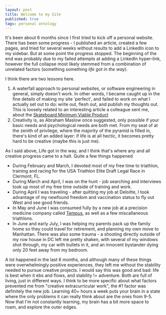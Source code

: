 ```yaml
---
layout: post
title: Welcome to my Site
published: true
tags: personal ontology
---
```


It's been about 6 months since I first tried to kick off a personal website. There has been some progress - I published an article, created a few pages, and tried for several weeks without results to add a LinkedIn icon to my sidebar. But at some point the progress stopped. The beginning of the end was probably due to my failed attempts at adding a LinkedIn hyper-link, however the full collapse most likely stemmed from a combination of unrelated factors (something something *life got in the way*). 

I think there are two lessons here. 

1. A waterfall approach to personal websites, or software engineering in general, simply doesn't work. In other words, I became caught up in the fine details of making my site 'perfect', and failed to work on what I actually set out to do: write out, flesh out, and publish my thoughts out. This is loosely related to an interesting article a colleague sent me, about the [Skateboard Minimum Viable Product](https://blog.crisp.se/2016/01/25/henrikkniberg/making-sense-of-mvp)
2. Creativity is, as Abraham Maslow once suggested, only possible if your basic needs and psychological needs are both met. From my seat of at the zenith of privilege, where the majority of the pyramid is filled in, there's kind of an added layer: if life is at all hectic, it becomes pretty hard to be creative (maybe this is just me). 

As I said above, Life got in the way, and I think that's where any and all creative progress came to a halt. Quite a few things happened 

- During February and March, I devoted most of my free time to triathlon, training and racing for the USA Triathlon Elite Draft Legal Race in Clermont, FL. 
- During March and April, I was on the hunt - job searching and interviews took up most of my free time outside of training and work. 
- During April I was traveling - after quitting my job at Deloitte, I took advantage of my newfound freedom and vaccination status to fly out West and see good friends. 
- In May and June I was consumed fully by a new job at a precision medicine company called [Tempus](https://www.tempus.com/), as well as a few miscallaneous triathlons. 
- In June and early July, I was helping my parents pack up the family home so they could travel for retirement, and planning my own move to Manhattan. There was also some trauma - a shooting directly outside of my row house in DC left me pretty shaken, with several of my windows shot through, my car with bullets in it, and an innocent bystander dying only 20 feet away from my bedroom. 

A lot happened in the last 6 months, and although many of these things were overwhelmingly positive experiences, they left me without the stability needed to pursue creative projects. I would say this was good and bad: life is best when it ebs and flows, and stability != adventure. Both are full of living, just in different ways. I think to be more specific about what factors prevented me from "creative extracurricular work", the #1 factor was definitely the new job. Learning 40+ hours a week puts your brain in a state where the only problems it can really think about are the ones from 9-5. Now that I'm not constantly learning, my brain has a bit more space to roam, and explore the outer edges. 